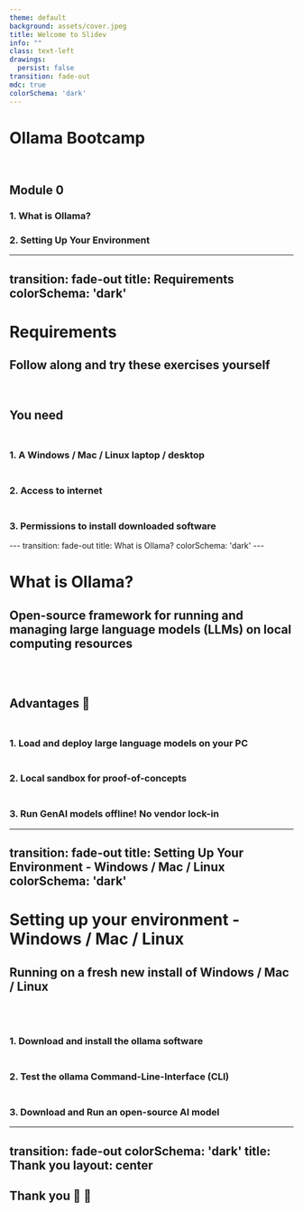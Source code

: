 ```yaml
---
theme: default
background: assets/cover.jpeg
title: Welcome to Slidev
info: ""
class: text-left
drawings:
  persist: false
transition: fade-out
mdc: true
colorSchema: 'dark'
---
```


# **Ollama Bootcamp** <br/><br/>

<v-click>

## **Module 0**
</v-click>

<div class="ma-4 px-8">
<v-click>

### 1. What is Ollama?
</v-click>
</div>


<div class="ma-4 px-8">
<v-click>

### 2. Setting Up Your Environment
</v-click>
</div>

<div @click="$slidev.nav.next" class="mt-12 py-1 text-right" hover:bg="white op-10">
    <carbon:arrow-right />
</div>

---
transition: fade-out
title: Requirements
colorSchema: 'dark'
---

# Requirements

<div class="pt-12 text-center">
<v-click>

##  Follow along and <span v-mark.red="1">try these exercises yourself</span>
</v-click>

</div>

<br/>
<v-click>

## You need <br><br>
</v-click>
<div class="mx-4 px-8">
  <v-click>

  ### 1. A Windows / Mac / Linux laptop / desktop <br><br>
  </v-click>
  <v-click>

  ### 2. Access to internet <br><br>
  </v-click>
  <v-click>

  ### 3. Permissions to install downloaded software
  </v-click>
</div>
---
transition: fade-out
title: What is Ollama?
colorSchema: 'dark'
---

# What is Ollama?

<div class="pt-12 text-center">

<v-click>

## Open-source framework for running and managing large language models (LLMs) on <span v-mark.undeline.red="1">local computing resources</span>

</v-click>
</div>

<div class="ma-4 px-8">
<br><br>
<v-click>

## Advantages 🎉 <br><br>
</v-click>
<div class="mx-4 px-8">
  <v-click>

  ### 1. Load and deploy large language models on your PC<br><br>
  </v-click>
  <v-click>

  ### 2. Local sandbox for proof-of-concepts <br><br>
  </v-click>
  <v-click>

  ### 3. Run GenAI models offline! No vendor lock-in
  </v-click>
</div>

</div>

<!-- Ollama is still under development, but it looks like a promising tool for people who want to experiment with large language models without needing to rely on the cloud. -->

---
transition: fade-out
title: Setting Up Your Environment - Windows / Mac / Linux
colorSchema: 'dark'
---

# Setting up your environment - Windows / Mac / Linux

<div class="pt-12 text-center">

<v-click>

## Running on a fresh new install of Windows / Mac / Linux

</v-click>
</div><br><br>

<div class="mx-4 px-8">
  <v-click>

  ### 1. Download and install the ollama software<br><br>
  </v-click>
  <v-click>

  ### 2. Test the ollama Command-Line-Interface (CLI)<br><br>
  </v-click>
  <v-click>

  ### 3. Download and Run an open-source AI model
  </v-click>
</div>


---
transition: fade-out
colorSchema: 'dark'
title: Thank you
layout: center
---

## Thank you 🙏 🤗